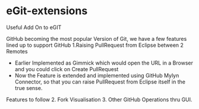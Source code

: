 eGit-extensions
===============

Useful Add On to eGIT

GitHub becoming the most popular Version of Git, we have a few features lined up to support GitHub
1.Raising PullRequest from Eclipse between 2 Remotes
  - Earlier Implemented as Gimmick which would open the URL in a Browser and you could click on Create PullRequest
  - Now the Feature is extended and implemented using GitHub Mylyn Connector, so that you can raise PullRequest from Eclipse itself in the true sense.

Features to follow
2. Fork Visualisation
3. Other GitHub Operations thru GUI.
